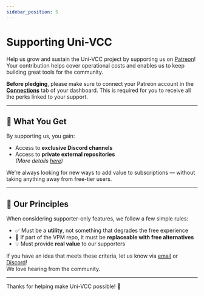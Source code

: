 ```yaml
---
sidebar_position: 5
---
```


# Supporting Uni-VCC

Help us grow and sustain the Uni-VCC project by supporting us on [Patreon](https://uni-vcc.app/go/patreon)!  
Your contribution helps cover operational costs and enables us to keep building great tools for the community.

**Before pledging**, please make sure to connect your Patreon account in the [**Connections**](https://uni-vcc.app/dash/connections) tab of your dashboard. This is required for you to receive all the perks linked to your support.

---

## 🎁 What You Get

By supporting us, you gain:

- Access to **exclusive Discord channels**
- Access to **private external repositories**  
  *(More details [here](./basics/content.md#extra-repositories))*

We’re always looking for new ways to add value to subscriptions — without taking anything away from free-tier users.

---

## 📌 Our Principles

When considering supporter-only features, we follow a few simple rules:

- ✅ Must be a **utility**, not something that degrades the free experience  
- 🔁 If part of the VPM repo, it must be **replaceable with free alternatives**  
- 💡 Must provide **real value** to our supporters

If you have an idea that meets these criteria, let us know via [email](mailto:hello@uni-v.cc) or [Discord](https://uni-vcc.app/go/discord)!  
We love hearing from the community.

---

Thanks for helping make Uni-VCC possible! 💜
